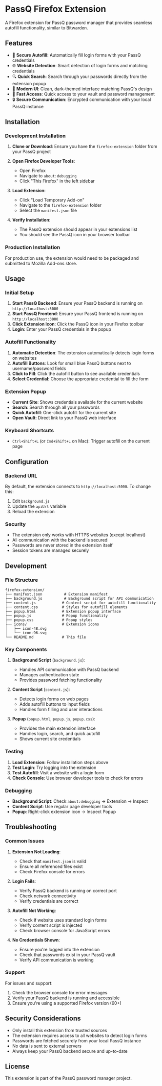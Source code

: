 # PassQ Firefox Extension

A Firefox extension for PassQ password manager that provides seamless autofill functionality, similar to Bitwarden.

## Features

- 🔐 **Secure Autofill**: Automatically fill login forms with your PassQ credentials
- 🌐 **Website Detection**: Smart detection of login forms and matching credentials
- 🔍 **Quick Search**: Search through your passwords directly from the extension popup
- 🎨 **Modern UI**: Clean, dark-themed interface matching PassQ's design
- 🚀 **Fast Access**: Quick access to your vault and password management
- 🔒 **Secure Communication**: Encrypted communication with your local PassQ instance

## Installation

### Development Installation

1. **Clone or Download**: Ensure you have the `firefox-extension` folder from your PassQ project

2. **Open Firefox Developer Tools**:
   - Open Firefox
   - Navigate to `about:debugging`
   - Click "This Firefox" in the left sidebar

3. **Load Extension**:
   - Click "Load Temporary Add-on"
   - Navigate to the `firefox-extension` folder
   - Select the `manifest.json` file

4. **Verify Installation**:
   - The PassQ extension should appear in your extensions list
   - You should see the PassQ icon in your browser toolbar

### Production Installation

For production use, the extension would need to be packaged and submitted to Mozilla Add-ons store.

## Usage

### Initial Setup

1. **Start PassQ Backend**: Ensure your PassQ backend is running on `http://localhost:5000`
2. **Start PassQ Frontend**: Ensure your PassQ frontend is running on `http://localhost:3000`
3. **Click Extension Icon**: Click the PassQ icon in your Firefox toolbar
4. **Login**: Enter your PassQ credentials in the popup

### Autofill Functionality

1. **Automatic Detection**: The extension automatically detects login forms on websites
2. **Autofill Buttons**: Look for small blue PassQ buttons next to username/password fields
3. **Click to Fill**: Click the autofill button to see available credentials
4. **Select Credential**: Choose the appropriate credential to fill the form

### Extension Popup

- **Current Site**: Shows credentials available for the current website
- **Search**: Search through all your passwords
- **Quick Autofill**: One-click autofill for the current site
- **Open Vault**: Direct link to your PassQ web interface

### Keyboard Shortcuts

- `Ctrl+Shift+L` (or `Cmd+Shift+L` on Mac): Trigger autofill on the current page

## Configuration

### Backend URL

By default, the extension connects to `http://localhost:5000`. To change this:

1. Edit `background.js`
2. Update the `apiUrl` variable
3. Reload the extension

### Security

- The extension only works with HTTPS websites (except localhost)
- All communication with the backend is secured
- Passwords are never stored in the extension itself
- Session tokens are managed securely

## Development

### File Structure

```
firefox-extension/
├── manifest.json          # Extension manifest
├── background.js          # Background script for API communication
├── content.js            # Content script for autofill functionality
├── content.css           # Styles for autofill elements
├── popup.html            # Extension popup interface
├── popup.js              # Popup functionality
├── popup.css             # Popup styles
├── icons/                # Extension icons
│   ├── icon-48.svg
│   └── icon-96.svg
└── README.md             # This file
```

### Key Components

1. **Background Script** (`background.js`):
   - Handles API communication with PassQ backend
   - Manages authentication state
   - Provides password fetching functionality

2. **Content Script** (`content.js`):
   - Detects login forms on web pages
   - Adds autofill buttons to input fields
   - Handles form filling and user interactions

3. **Popup** (`popup.html`, `popup.js`, `popup.css`):
   - Provides the main extension interface
   - Handles login, search, and quick autofill
   - Shows current site credentials

### Testing

1. **Load Extension**: Follow installation steps above
2. **Test Login**: Try logging into the extension
3. **Test Autofill**: Visit a website with a login form
4. **Check Console**: Use browser developer tools to check for errors

### Debugging

- **Background Script**: Check `about:debugging` → Extension → Inspect
- **Content Script**: Use regular page developer tools
- **Popup**: Right-click extension icon → Inspect Popup

## Troubleshooting

### Common Issues

1. **Extension Not Loading**:
   - Check that `manifest.json` is valid
   - Ensure all referenced files exist
   - Check Firefox console for errors

2. **Login Fails**:
   - Verify PassQ backend is running on correct port
   - Check network connectivity
   - Verify credentials are correct

3. **Autofill Not Working**:
   - Check if website uses standard login forms
   - Verify content script is injected
   - Check browser console for JavaScript errors

4. **No Credentials Shown**:
   - Ensure you're logged into the extension
   - Check that passwords exist in your PassQ vault
   - Verify API communication is working

### Support

For issues and support:
1. Check the browser console for error messages
2. Verify your PassQ backend is running and accessible
3. Ensure you're using a supported Firefox version (60+)

## Security Considerations

- Only install this extension from trusted sources
- The extension requires access to all websites to detect login forms
- Passwords are fetched securely from your local PassQ instance
- No data is sent to external servers
- Always keep your PassQ backend secure and up-to-date

## License

This extension is part of the PassQ password manager project.